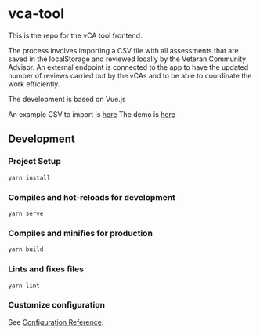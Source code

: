 # vca-tool

This is the repo for the vCA tool frontend.

The process involves importing a CSV file with all assessments that are saved in the localStorage and reviewed locally by the Veteran Community Advisor.
An external endpoint is connected to the app to have the updated number of reviews carried out by the vCAs and to be able to coordinate the work efficiently.

The development is based on Vue.js

An example CSV to import is [here](https://gist.github.com/coire1/86ac2bca2c0799ee5d5001f8a343f2c3)
The demo is [here](https://project-catalyst.github.io/vca-tool-frontend/)

## Development

### Project Setup
```
yarn install
```

### Compiles and hot-reloads for development
```
yarn serve
```

### Compiles and minifies for production
```
yarn build
```

### Lints and fixes files
```
yarn lint
```

### Customize configuration
See [Configuration Reference](https://cli.vuejs.org/config/).

